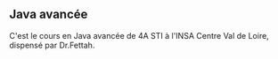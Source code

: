 ## Java avancée
C'est le cours en Java avancée de 4A STI à l'INSA Centre Val de Loire, dispensé par Dr.Fettah.